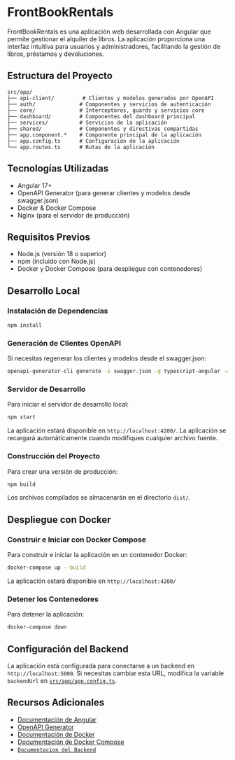 # FrontBookRentals

FrontBookRentals es una aplicación web desarrollada con Angular que permite gestionar el alquiler de libros. La aplicación proporciona una interfaz intuitiva para usuarios y administradores, facilitando la gestión de libros, préstamos y devoluciones.

## Estructura del Proyecto

```
src/app/
├── api-client/         # Clientes y modelos generados por OpenAPI
├── auth/              # Componentes y servicios de autenticación
├── core/              # Interceptores, guards y servicios core
├── dashboard/         # Componentes del dashboard principal
├── services/          # Servicios de la aplicación
├── shared/            # Componentes y directivas compartidas
├── app.component.*    # Componente principal de la aplicación
├── app.config.ts      # Configuración de la aplicación
└── app.routes.ts      # Rutas de la aplicación
```

## Tecnologías Utilizadas

- Angular 17+
- OpenAPI Generator (para generar clientes y modelos desde swagger.json)
- Docker & Docker Compose
- Nginx (para el servidor de producción)

## Requisitos Previos

- Node.js (versión 18 o superior)
- npm (incluido con Node.js)
- Docker y Docker Compose (para despliegue con contenedores)

## Desarrollo Local

### Instalación de Dependencias

```bash
npm install
```

### Generación de Clientes OpenAPI

Si necesitas regenerar los clientes y modelos desde el swagger.json:

```bash
openapi-generator-cli generate -i swagger.json -g typescript-angular -o src/app/api-client --additional-properties=ngVersion=15.0
```

### Servidor de Desarrollo

Para iniciar el servidor de desarrollo local:

```bash
npm start
```

La aplicación estará disponible en `http://localhost:4200/`. La aplicación se recargará automáticamente cuando modifiques cualquier archivo fuente.

### Construcción del Proyecto

Para crear una versión de producción:

```bash
npm build
```

Los archivos compilados se almacenarán en el directorio `dist/`.

## Despliegue con Docker

### Construir e Iniciar con Docker Compose

Para construir e iniciar la aplicación en un contenedor Docker:

```bash
docker-compose up --build
```

La aplicación estará disponible en `http://localhost:4200/`

### Detener los Contenedores

Para detener la aplicación:

```bash
docker-compose down
```

## Configuración del Backend

La aplicación está configurada para conectarse a un backend en `http://localhost:5000`. Si necesitas cambiar esta URL, modifica la variable `backendUrl` en [`src/app/app.config.ts`](./src/app/app.config.ts).

## Recursos Adicionales

- [Documentación de Angular](https://angular.io/docs)
- [OpenAPI Generator](https://openapi-generator.tech/)
- [Documentación de Docker](https://docs.docker.com/)
- [Documentación de Docker Compose](https://docs.docker.com/compose/)
- [`Documentacion del Backend`](../BackBookRentals/README.md)